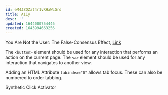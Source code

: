 ```yaml
---
id: eM4JZQZat4r1vRHaWLGrd
title: A11y
desc: ''
updated: 1644000754446
created: 1643994663256
---
```


You Are Not the User: The False-Consensus Effect, [Link](https://www.nngroup.com/articles/false-consensus/)

The ` <button> ` element should be used for any interaction that performs an action on the current page. The ` <a> ` element should be used for any interaction that navigates to another view.

Adding an HTML Attribute ` tabindex="0" ` allows tab focus. These can also be numbered to order tabbing.

Synthetic Click Activator
